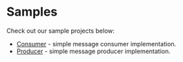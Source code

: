 # Samples

Check out our sample projects below:

- <a href="https://github.com/iggy-rs/iggy-go-client/blob/dev/samples/consumer/README.md">Consumer</a> - simple message consumer implementation.
- <a href="https://github.com/iggy-rs/iggy-go-client/blob/dev/samples/producer/README.md">Producer</a> - simple message producer implementation.

